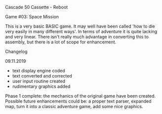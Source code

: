 Cascade 50 Cassette - Reboot

Game #03: Space Mission

This is a very basic BASIC game. It may well have been called 'how to die very easily in many different ways'. In terms of adventure it is quite lacking and very linear. There isn't really much advantage in converting this to assembly, but there is a lot of scope for enhancement.

Changelog

09.11.2019

- text display engine coded  
- text converted and corrected    
- user input routine created  
- rudimentary graphics added  

Phase 1 complete: the mechanics of the original game have been created. Possible future enhancements could be: a proper text parser, expanded map, turn it into a classic adventure game, add some nice graphics.
